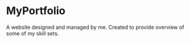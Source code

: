 # MyPortfolio
A website designed and managed by me. Created to provide overview of some of my skill sets.
